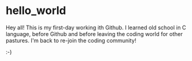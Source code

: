 # hello_world

Hey all!  This is my first-day working ith Github.  I learned old school in C language, before Github and before leaving the coding world for other pastures.  I'm back to re-join the coding community!




:-)
